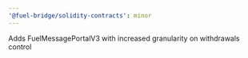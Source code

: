 ```yaml
---
'@fuel-bridge/solidity-contracts': minor
---
```


Adds FuelMessagePortalV3 with increased granularity on withdrawals control
